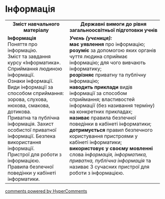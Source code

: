 <div id="hypercomments_widget" class="js-hypercomments-widget invisible"></div>

Інформація
=============================================

<table>
  <tr>
    <td width="40%" align="center"><b>Зміст навчального матеріалу<b></td>
    <td width="60%" align="center"><b>Державні вимоги до рівня загальноосвітньої підготовки учнів</b></td>
  </tr>
  <tr>
    <td width="40%" style="vertical-align:top !important;">
    <b>Інформація</b><br>
Поняття про інформацію. <br>
Зміст та завдання курсу «Інформатика». <br>
Сприймання людиною інформації. <br>
Ознаки інформації.<br>
Види інформації за способом сприймання: зорова, слухова, нюхова, смакова, дотикова.<br>
Приватна та публічна інформація. Захист особистої приватної інформації. Безпека використання інформації.<br>
Пристрої для роботи з інформацією.<br>
Правила безпечної поведінки у кабінеті інформатики.<br>
    </td>
    <td width="60%" style="vertical-align:top !important;">
    <i><b>Учень (учениця):</b></i><br>
<b>має уявлення</b> про інформацію; <br>
<b>розуміє</b> за допомогою яких органів чуття людина сприймає інформацію; для чого вивчають інформатику;<br>
<b>розрізняє</b> приватну та публічну інформацію;<br>
<b>наводить приклади</b> видів інформації за способом сприймання; властивостей інформації (без називання терміну) на конкретних прикладах;<br>
<b>називає</b> правила безпечної поведінки в кабінеті інформатики; <br>
<b>дотримується</b> правил безпечного користування пристроями у кабінеті інформатики;<br>
<b>використовує у своєму мовленні</b> слова <i>інформація, інформатика, приватна, публічна інформація</i> та
називає 3 сучасних пристрої для роботи з інформацією.
</td>
  </tr>
</table>

<div class="js-hypercomments-container">
<a href="http://hypercomments.com" class="hc-link" title="comments widget">comments powered by HyperComments</a>
</div>